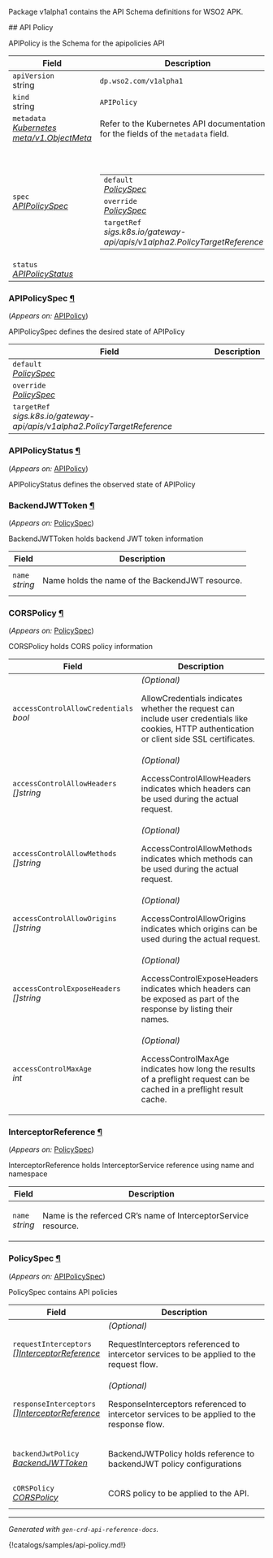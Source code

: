 <p>
<p>Package v1alpha1 contains the API Schema definitions for WSO2 APK.</p>
</p>
## API Policy

<p>
<p>APIPolicy is the Schema for the apipolicies API</p>
</p>
<table>
    <thead>
        <tr>
            <th>Field</th>
            <th>Description</th>
        </tr>
    </thead>
    <tbody>
        <tr>
            <td>
                <code>apiVersion</code></br>
                string
            </td>
            <td>
                <code>dp.wso2.com/v1alpha1</code>
            </td>
        </tr>
        <tr>
            <td>
                <code>kind</code></br>
                string
            </td>
            <td><code>APIPolicy</code></td>
        </tr>
        <tr>
            <td>
                <code>metadata</code></br>
                <em>
                    <a href="https://kubernetes.io/docs/reference/generated/kubernetes-api/v1.23/#objectmeta-v1-meta" target="_blank">
                        Kubernetes meta/v1.ObjectMeta
                    </a>
                </em>
            </td>
            <td>
                Refer to the Kubernetes API documentation for the fields of the
                <code>metadata</code> field.
            </td>
        </tr>
        <tr>
            <td>
                <code>spec</code></br>
                <em>
                    <a href="#dp.wso2.com/v1alpha1.APIPolicySpec">
                        APIPolicySpec
                    </a>
                </em>
            </td>
            <td>
                <br />
                <br />
                <table>
                    <tr>
                        <td>
                            <code>default</code></br>
                            <em>
                                <a href="#dp.wso2.com/v1alpha1.PolicySpec">
                                    PolicySpec
                                </a>
                            </em>
                        </td>
                        <td>
                        </td>
                    </tr>
                    <tr>
                        <td>
                            <code>override</code></br>
                            <em>
                                <a href="#dp.wso2.com/v1alpha1.PolicySpec">
                                    PolicySpec
                                </a>
                            </em>
                        </td>
                        <td>
                        </td>
                    </tr>
                    <tr>
                        <td>
                            <code>targetRef</code></br>
                            <em>
                                sigs.k8s.io/gateway-api/apis/v1alpha2.PolicyTargetReference
                            </em>
                        </td>
                        <td>
                        </td>
                    </tr>
                </table>
            </td>
        </tr>
        <tr>
            <td>
                <code>status</code></br>
                <em>
                    <a href="#dp.wso2.com/v1alpha1.APIPolicyStatus">
                        APIPolicyStatus
                    </a>
                </em>
            </td>
            <td>
            </td>
        </tr>
    </tbody>
</table>
<h3 id="dp.wso2.com/v1alpha1.APIPolicySpec">APIPolicySpec
    <a class="headerlink" href="#dp.wso2.com%2fv1alpha1.APIPolicySpec" title="Permanent link">¶</a>
</h3>
<p>
    (<em>Appears on:</em>
    <a href="#dp.wso2.com/v1alpha1.APIPolicy">APIPolicy</a>)
</p>
<p>
<p>APIPolicySpec defines the desired state of APIPolicy</p>
</p>
<table>
    <thead>
        <tr>
            <th>Field</th>
            <th>Description</th>
        </tr>
    </thead>
    <tbody>
        <tr>
            <td>
                <code>default</code></br>
                <em>
                    <a href="#dp.wso2.com/v1alpha1.PolicySpec">
                        PolicySpec
                    </a>
                </em>
            </td>
            <td>
            </td>
        </tr>
        <tr>
            <td>
                <code>override</code></br>
                <em>
                    <a href="#dp.wso2.com/v1alpha1.PolicySpec">
                        PolicySpec
                    </a>
                </em>
            </td>
            <td>
            </td>
        </tr>
        <tr>
            <td>
                <code>targetRef</code></br>
                <em>
                    sigs.k8s.io/gateway-api/apis/v1alpha2.PolicyTargetReference
                </em>
            </td>
            <td>
            </td>
        </tr>
    </tbody>
</table>
<h3 id="dp.wso2.com/v1alpha1.APIPolicyStatus">APIPolicyStatus
    <a class="headerlink" href="#dp.wso2.com%2fv1alpha1.APIPolicyStatus" title="Permanent link">¶</a>
</h3>
<p>
    (<em>Appears on:</em>
    <a href="#dp.wso2.com/v1alpha1.APIPolicy">APIPolicy</a>)
</p>
<p>
<p>APIPolicyStatus defines the observed state of APIPolicy</p>
</p>
<h3 id="dp.wso2.com/v1alpha1.BackendJWTToken">BackendJWTToken
    <a class="headerlink" href="#dp.wso2.com%2fv1alpha1.BackendJWTToken" title="Permanent link">¶</a>
</h3>
<p>
    (<em>Appears on:</em>
    <a href="#dp.wso2.com/v1alpha1.PolicySpec">PolicySpec</a>)
</p>
<p>
<p>BackendJWTToken holds backend JWT token information</p>
</p>
<table>
    <thead>
        <tr>
            <th>Field</th>
            <th>Description</th>
        </tr>
    </thead>
    <tbody>
        <tr>
            <td>
                <code>name</code></br>
                <em>
                    string
                </em>
            </td>
            <td>
                <p>Name holds the name of the BackendJWT resource.</p>
            </td>
        </tr>
    </tbody>
</table>
<h3 id="dp.wso2.com/v1alpha1.CORSPolicy">CORSPolicy
    <a class="headerlink" href="#dp.wso2.com%2fv1alpha1.CORSPolicy" title="Permanent link">¶</a>
</h3>
<p>
    (<em>Appears on:</em>
    <a href="#dp.wso2.com/v1alpha1.PolicySpec">PolicySpec</a>)
</p>
<p>
<p>CORSPolicy holds CORS policy information</p>
</p>
<table>
    <thead>
        <tr>
            <th>Field</th>
            <th>Description</th>
        </tr>
    </thead>
    <tbody>
        <tr>
            <td>
                <code>accessControlAllowCredentials</code></br>
                <em>
                    bool
                </em>
            </td>
            <td>
                <em>(Optional)</em>
                <p>AllowCredentials indicates whether the request can include user credentials like
                    cookies, HTTP authentication or client side SSL certificates.</p>
            </td>
        </tr>
        <tr>
            <td>
                <code>accessControlAllowHeaders</code></br>
                <em>
                    []string
                </em>
            </td>
            <td>
                <em>(Optional)</em>
                <p>AccessControlAllowHeaders indicates which headers can be used
                    during the actual request.</p>
            </td>
        </tr>
        <tr>
            <td>
                <code>accessControlAllowMethods</code></br>
                <em>
                    []string
                </em>
            </td>
            <td>
                <em>(Optional)</em>
                <p>AccessControlAllowMethods indicates which methods can be used
                    during the actual request.</p>
            </td>
        </tr>
        <tr>
            <td>
                <code>accessControlAllowOrigins</code></br>
                <em>
                    []string
                </em>
            </td>
            <td>
                <em>(Optional)</em>
                <p>AccessControlAllowOrigins indicates which origins can be used
                    during the actual request.</p>
            </td>
        </tr>
        <tr>
            <td>
                <code>accessControlExposeHeaders</code></br>
                <em>
                    []string
                </em>
            </td>
            <td>
                <em>(Optional)</em>
                <p>AccessControlExposeHeaders indicates which headers can be exposed
                    as part of the response by listing their names.</p>
            </td>
        </tr>
        <tr>
            <td>
                <code>accessControlMaxAge</code></br>
                <em>
                    int
                </em>
            </td>
            <td>
                <em>(Optional)</em>
                <p>AccessControlMaxAge indicates how long the results of a preflight request
                    can be cached in a preflight result cache.</p>
            </td>
        </tr>
    </tbody>
</table>
<h3 id="dp.wso2.com/v1alpha1.InterceptorReference">InterceptorReference
    <a class="headerlink" href="#dp.wso2.com%2fv1alpha1.InterceptorReference" title="Permanent link">¶</a>
</h3>
<p>
    (<em>Appears on:</em>
    <a href="#dp.wso2.com/v1alpha1.PolicySpec">PolicySpec</a>)
</p>
<p>
<p>InterceptorReference holds InterceptorService reference using name and namespace</p>
</p>
<table>
    <thead>
        <tr>
            <th>Field</th>
            <th>Description</th>
        </tr>
    </thead>
    <tbody>
        <tr>
            <td>
                <code>name</code></br>
                <em>
                    string
                </em>
            </td>
            <td>
                <p>Name is the referced CR&rsquo;s name of InterceptorService resource.</p>
            </td>
        </tr>
    </tbody>
</table>
<h3 id="dp.wso2.com/v1alpha1.PolicySpec">PolicySpec
    <a class="headerlink" href="#dp.wso2.com%2fv1alpha1.PolicySpec" title="Permanent link">¶</a>
</h3>
<p>
    (<em>Appears on:</em>
    <a href="#dp.wso2.com/v1alpha1.APIPolicySpec">APIPolicySpec</a>)
</p>
<p>
<p>PolicySpec contains API policies</p>
</p>
<table>
    <thead>
        <tr>
            <th>Field</th>
            <th>Description</th>
        </tr>
    </thead>
    <tbody>
        <tr>
            <td>
                <code>requestInterceptors</code></br>
                <em>
                    <a href="#dp.wso2.com/v1alpha1.InterceptorReference">
                        []InterceptorReference
                    </a>
                </em>
            </td>
            <td>
                <em>(Optional)</em>
                <p>RequestInterceptors referenced to intercetor services to be applied
                    to the request flow.</p>
            </td>
        </tr>
        <tr>
            <td>
                <code>responseInterceptors</code></br>
                <em>
                    <a href="#dp.wso2.com/v1alpha1.InterceptorReference">
                        []InterceptorReference
                    </a>
                </em>
            </td>
            <td>
                <em>(Optional)</em>
                <p>ResponseInterceptors referenced to intercetor services to be applied
                    to the response flow.</p>
            </td>
        </tr>
        <tr>
            <td>
                <code>backendJwtPolicy</code></br>
                <em>
                    <a href="#dp.wso2.com/v1alpha1.BackendJWTToken">
                        BackendJWTToken
                    </a>
                </em>
            </td>
            <td>
                <p>BackendJWTPolicy holds reference to backendJWT policy configurations</p>
            </td>
        </tr>
        <tr>
            <td>
                <code>cORSPolicy</code></br>
                <em>
                    <a href="#dp.wso2.com/v1alpha1.CORSPolicy">
                        CORSPolicy
                    </a>
                </em>
            </td>
            <td>
                <p>CORS policy to be applied to the API.</p>
            </td>
        </tr>
    </tbody>
</table>
<hr />
<p><em>
        Generated with <code>gen-crd-api-reference-docs</code>.
    </em></p>

{!catalogs/samples/api-policy.md!}
